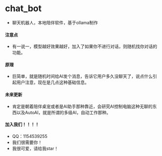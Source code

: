 # chat_bot
- 聊天机器人，本地陪伴软件，基于ollama制作
#### 注意点
- 有一说一，模型越好效果越好，加入了如果你不进行对话，则随机找你对话的功能。
#### 原理
- 巨简单，就是随机时间给AI发个消息，告诉它用户多久没聊天了，说点什么引起用户注意，现在是几点这种基础信息。
#### 未来更新
- 肯定是朝着陪伴桌宠或者是AI助手那种靠近，会研究AI控制电脑这种无聊的东西以及AutoAI，就是所谓的多级AI，自动工作那种。
#### 加入我们！！！！
- QQ：1154539255
- 我们很需要你！
- 我很可爱，请给我star！
